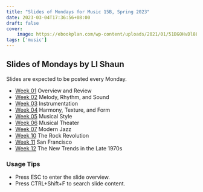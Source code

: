 ```yaml
---
title: "Slides of Mondays for Music 15B, Spring 2023"
date: 2023-03-04T17:36:56+08:00
draft: false
cover: 
    image: https://ebookplan.com/wp-content/uploads/2021/01/51BGOHvDl8L.jpg
tags: ['music']
---
```


## Slides of Mondays by LI Shaun

Slides are expected to be posted every Monday.

- [Week 01](https://leizungjyun.github.io/spring2023/music15b/week01.html) Overview and Review
- [Week 02](https://leizungjyun.github.io/spring2023/music15b/week02.html) Melody, Rhythm, and Sound
- [Week 03](https://leizungjyun.github.io/spring2023/music15b/week03.html) Instrumentation
- [Week 04](https://leizungjyun.github.io/spring2023/music15b/week04.html) Harmony, Texture, and Form
- [Week 05](https://leizungjyun.github.io/spring2023/music15b/week05.html) Musical Style
- [Week 06](https://leizungjyun.github.io/spring2023/music15b/week06.html) Musical Theater
- [Week 07](https://leizungjyun.github.io/spring2023/music15b/week07.html) Modern Jazz
- [Week 10](https://leizungjyun.github.io/spring2023/music15b/week10.html) The Rock Revolution
- [Week 11](https://leizungjyun.github.io/spring2023/music15b/week11.html) San Francisco
- [Week 12](https://leizungjyun.github.io/spring2023/music15b/week12.html) The New Trends in the Late 1970s
### Usage Tips
- Press ESC to enter the slide overview.
- Press CTRL+Shift+F to search slide content.




